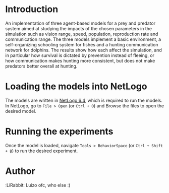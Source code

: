 # Introduction
An implementation of three agent-based models for a prey and predator system aimed at studying the impacts of the chosen parameters in the simulation such as vision range, speed, population, reproduction rate and communication range. The three models implement a basic environment, a self-organizing schooling system for fishes and a hunting communication network for dolphins. The results show how each affect the simulation, and in particular how survival is dictated by prevention instead of fleeing, or how communication makes hunting more consistent, but does not make predators better overall at hunting.

# Loading the models into NetLogo
The models are written in [NetLogo 6.4](https://ccl.northwestern.edu/netlogo/download.shtml), which is required to run the models.
In NetLogo, go to `File > Open` (or `Ctrl + O`) and Browse the files to open the desired model. 

# Running the experiments
Once the model is loaded, navigate `Tools > BehaviorSpace` (or `Ctrl + Shift + B`) to run the desired experiment.

# Author

:LiRabbit: Luizo ofc, who else :)